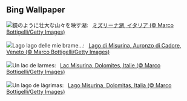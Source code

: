 ## Bing Wallpaper
![](https://www.bing.com/th?id=OHR.MisurinaLake_JA-JP7561735635_UHD.jpg&w=1000)鏡のように壮大な山々を映す湖:&nbsp;&ensp;[ミズリーナ湖, イタリア (© Marco Bottigelli/Getty Images)](https://www.bing.com/th?id=OHR.MisurinaLake_JA-JP7561735635_UHD.jpg)
<br><br/>
![](https://www.bing.com/th?id=OHR.MisurinaLake_IT-IT7475356294_UHD.jpg&w=1000)Lago lago delle mie brame...:&nbsp;&ensp;[Lago di Misurina, Auronzo di Cadore, Veneto (© Marco Bottigelli/Getty Images)](https://www.bing.com/th?id=OHR.MisurinaLake_IT-IT7475356294_UHD.jpg)
<br><br/>
![](https://www.bing.com/th?id=OHR.MisurinaLake_FR-FR7558311472_UHD.jpg&w=1000)Un lac de larmes:&nbsp;&ensp;[Lac Misurina, Dolomites, Italie (© Marco Bottigelli/Getty Images)](https://www.bing.com/th?id=OHR.MisurinaLake_FR-FR7558311472_UHD.jpg)
<br><br/>
![](https://www.bing.com/th?id=OHR.MisurinaLake_ES-ES8402822409_UHD.jpg&w=1000)Un lago de lágrimas:&nbsp;&ensp;[Lago Misurina, Dolomitas, Italia (© Marco Bottigelli/Getty Images)](https://www.bing.com/th?id=OHR.MisurinaLake_ES-ES8402822409_UHD.jpg)
<br><br/>
